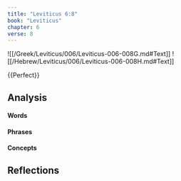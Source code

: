 ```yaml
---
title: "Leviticus 6:8"
book: "Leviticus"
chapter: 6
verse: 8
---
```

![[/Greek/Leviticus/006/Leviticus-006-008G.md#Text]]
![[/Hebrew/Leviticus/006/Leviticus-006-008H.md#Text]]

{{Perfect}}

## Analysis

#### Words

#### Phrases

#### Concepts

## Reflections
